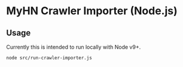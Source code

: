 # MyHN Crawler Importer (Node.js)

## Usage

Currently this is intended to run locally with Node v9+.

```
node src/run-crawler-importer.js
```
